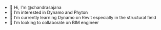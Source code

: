 - 👋 Hi, I’m @chandrasajana
- 👀 I’m interested in Dynamo and Phyton
- 🌱 I’m currently learning Dynamo on Revit especially in the structural field
- 💞️ I’m looking to collaborate on BIM engineer
